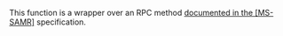 This function is a wrapper over an RPC method [documented in the [MS-SAMR]](https://learn.microsoft.com/en-us/openspecs/windows_protocols/ms-samr/4ad8d54c-0d5a-4d5a-9e9a-1bc9ee008d47) specification.
